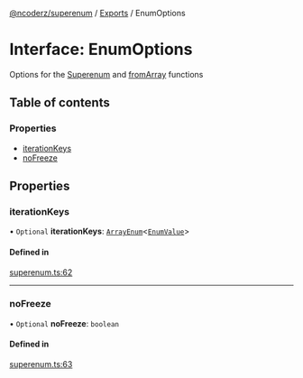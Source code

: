 [@ncoderz/superenum](../API.md) / [Exports](../modules.md) / EnumOptions

# Interface: EnumOptions

Options for the [Superenum](Superenum.md) and [fromArray](Superenum.md#fromArray) functions

## Table of contents

### Properties

- [iterationKeys](EnumOptions.md#iterationKeys)
- [noFreeze](EnumOptions.md#noFreeze)

## Properties

### iterationKeys

• `Optional` **iterationKeys**: [`ArrayEnum`](../modules.md#ArrayEnum)<[`EnumValue`](../modules.md#EnumValue)\>

#### Defined in

[superenum.ts:62](https://github.com/ncoderz/superenum/blob/c1cfdf9/src/superenum.ts#L62)

___

### noFreeze

• `Optional` **noFreeze**: `boolean`

#### Defined in

[superenum.ts:63](https://github.com/ncoderz/superenum/blob/c1cfdf9/src/superenum.ts#L63)
